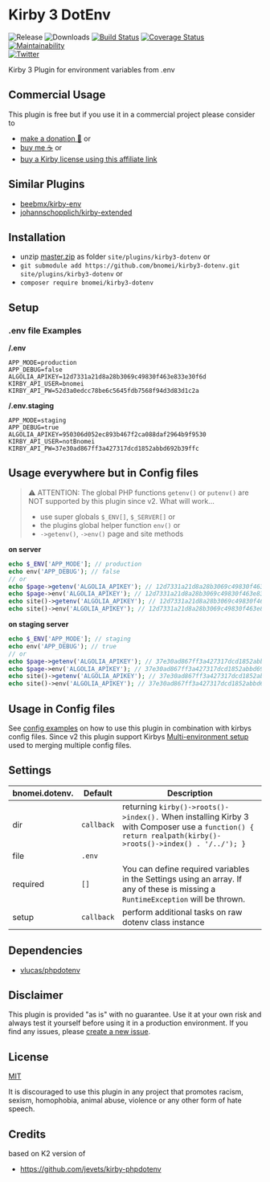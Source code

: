 # Kirby 3 DotEnv

![Release](https://flat.badgen.net/packagist/v/bnomei/kirby3-dotenv?color=ae81ff)
![Downloads](https://flat.badgen.net/packagist/dt/bnomei/kirby3-dotenv?color=272822)
[![Build Status](https://flat.badgen.net/travis/bnomei/kirby3-dotenv)](https://travis-ci.com/bnomei/kirby3-dotenv)
[![Coverage Status](https://flat.badgen.net/coveralls/c/github/bnomei/kirby3-dotenv)](https://coveralls.io/github/bnomei/kirby3-dotenv)
[![Maintainability](https://flat.badgen.net/codeclimate/maintainability/bnomei/kirby3-dotenv)](https://codeclimate.com/github/bnomei/kirby3-dotenv)  
[![Twitter](https://flat.badgen.net/badge/twitter/bnomei?color=66d9ef)](https://twitter.com/bnomei)

Kirby 3 Plugin for environment variables from .env

## Commercial Usage

This plugin is free but if you use it in a commercial project please consider to

-   [make a donation 🍻](https://www.paypal.me/bnomei/1) or
-   [buy me ☕](https://buymeacoff.ee/bnomei) or
-   [buy a Kirby license using this affiliate link](https://a.paddle.com/v2/click/1129/35731?link=1170)

## Similar Plugins

-   [beebmx/kirby-env](https://github.com/beebmx/kirby-env)
-   [johannschopplich/kirby-extended](https://github.com/johannschopplich/kirby-extended)

## Installation

-   unzip [master.zip](https://github.com/bnomei/kirby3-dotenv/archive/master.zip) as folder `site/plugins/kirby3-dotenv` or
-   `git submodule add https://github.com/bnomei/kirby3-dotenv.git site/plugins/kirby3-dotenv` or
-   `composer require bnomei/kirby3-dotenv`

## Setup

### .env file Examples

**/.env**

```
APP_MODE=production
APP_DEBUG=false
ALGOLIA_APIKEY=12d7331a21d8a28b3069c49830f463e833e30f6d
KIRBY_API_USER=bnomei
KIRBY_API_PW=52d3a0edcc78be6c5645fdb7568f94d3d83d1c2a
```

**/.env.staging**

```
APP_MODE=staging
APP_DEBUG=true
ALGOLIA_APIKEY=950306d052ec893b467f2ca088daf2964b9f9530
KIRBY_API_USER=notBnomei
KIRBY_API_PW=37e30ad867ff3a427317dcd1852abbd692b39ffc
```

## Usage everywhere but in Config files

> ⚠️ ATTENTION: The global PHP functions `getenv()` or `putenv()` are NOT supported by this plugin since v2. What will work...
>
> -   use super globals `$_ENV[]`, `$_SERVER[]` or
> -   the plugins global helper function `env()` or
> -   `->getenv()`, `->env()` page and site methods

**on server**

```php
echo $_ENV['APP_MODE']; // production
echo env('APP_DEBUG'); // false
// or
echo $page->getenv('ALGOLIA_APIKEY'); // 12d7331a21d8a28b3069c49830f463e833e30f6d
echo $page->env('ALGOLIA_APIKEY'); // 12d7331a21d8a28b3069c49830f463e833e30f6d
echo site()->getenv('ALGOLIA_APIKEY'); // 12d7331a21d8a28b3069c49830f463e833e30f6d
echo site()->env('ALGOLIA_APIKEY'); // 12d7331a21d8a28b3069c49830f463e833e30f6d
```

**on staging server**

```php
echo $_ENV['APP_MODE']; // staging
echo env('APP_DEBUG'); // true
// or
echo $page->getenv('ALGOLIA_APIKEY'); // 37e30ad867ff3a427317dcd1852abbd692b39ffc
echo $page->env('ALGOLIA_APIKEY'); // 37e30ad867ff3a427317dcd1852abbd692b39ffc
echo site()->getenv('ALGOLIA_APIKEY'); // 37e30ad867ff3a427317dcd1852abbd692b39ffc
echo site()->env('ALGOLIA_APIKEY'); // 37e30ad867ff3a427317dcd1852abbd692b39ffc
```

## Usage in Config files

See [config examples](https://github.com/bnomei/kirby3-dotenv/tree/master/tests/site/config) on how to use this plugin in combination with kirbys config files. Since v2 this plugin support Kirbys [Multi-environment setup](https://getkirby.com/docs/guide/configuration#multi-environment-setup) used to merging multiple config files.

## Settings

| bnomei.dotenv. | Default    | Description                                                                                                                                              |
| -------------- | ---------- | -------------------------------------------------------------------------------------------------------------------------------------------------------- |
| dir            | `callback` | returning `kirby()->roots()->index().` When installing Kirby 3 with Composer use a `function() { return realpath(kirby()->roots()->index() . '/../'); }` |
| file           | `.env`     |                                                                                                                                                          |
| required       | `[]`       | You can define required variables in the Settings using an array. If any of these is missing a `RuntimeException` will be thrown.                        |
| setup          | `callback` | perform additional tasks on raw dotenv class instance                                                                                                    |

## Dependencies

-   [vlucas/phpdotenv](https://github.com/vlucas/phpdotenv)

## Disclaimer

This plugin is provided "as is" with no guarantee. Use it at your own risk and always test it yourself before using it in a production environment. If you find any issues, please [create a new issue](https://github.com/bnomei/kirby3-dotenv/issues/new).

## License

[MIT](https://opensource.org/licenses/MIT)

It is discouraged to use this plugin in any project that promotes racism, sexism, homophobia, animal abuse, violence or any other form of hate speech.

## Credits

based on K2 version of

-   https://github.com/jevets/kirby-phpdotenv
